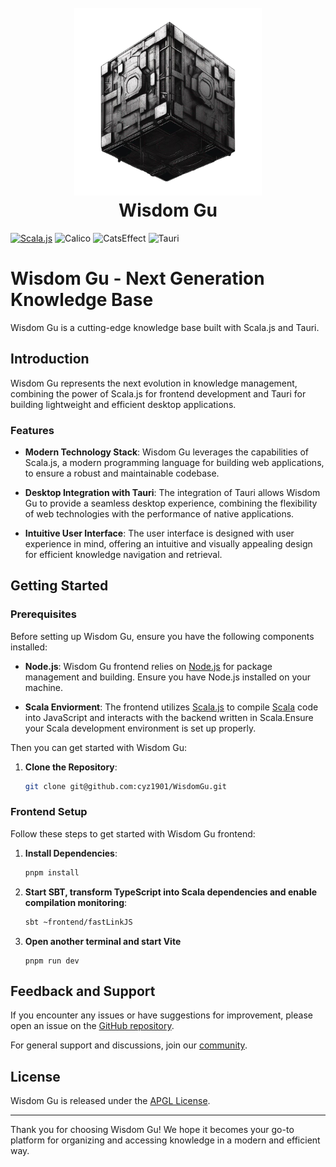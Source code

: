 <h1 align="center">
  <br>
  <img height="300" src="https://github.com/cyz1901/WisdomGu/blob/main/public/welcome.png?raw=true"> <br>
    Wisdom Gu
<br>
</h1>

[![Scala.js](https://www.scala-js.org/assets/badges/scalajs-1.13.0.svg)](https://www.scala-js.org)
![Calico](https://img.shields.io/badge/calico-0.2.1-blue)
![CatsEffect](https://img.shields.io/badge/CatsEffect-3.5.2-blue)
![Tauri](https://img.shields.io/badge/Tauri-2.0.0-blue?logo=tauri)

# Wisdom Gu - Next Generation Knowledge Base

Wisdom Gu is a cutting-edge knowledge base built with Scala.js and Tauri.

## Introduction

Wisdom Gu represents the next evolution in knowledge management, combining the power of Scala.js for frontend development and Tauri for building lightweight and efficient desktop applications.

### Features

- **Modern Technology Stack**: Wisdom Gu leverages the capabilities of Scala.js, a modern programming language for building web applications, to ensure a robust and maintainable codebase.

- **Desktop Integration with Tauri**: The integration of Tauri allows Wisdom Gu to provide a seamless desktop experience, combining the flexibility of web technologies with the performance of native applications.

- **Intuitive User Interface**: The user interface is designed with user experience in mind, offering an intuitive and visually appealing design for efficient knowledge navigation and retrieval.

## Getting Started

### Prerequisites

Before setting up Wisdom Gu, ensure you have the following components installed:

- **Node.js**: Wisdom Gu frontend relies on [Node.js](https://nodejs.org/en) for package management and building. Ensure you have Node.js installed on your machine.

- **Scala Enviorment**: The frontend utilizes [Scala.js](https://www.scala-js.org/) to compile [Scala](https://www.scala-lang.org/) code into JavaScript and interacts with the backend written in Scala.Ensure your Scala development environment is set up properly.

Then you can get started with Wisdom Gu:

1. **Clone the Repository**:
   ```bash
   git clone git@github.com:cyz1901/WisdomGu.git
   ```

### Frontend Setup

Follow these steps to get started with Wisdom Gu frontend:

1. **Install Dependencies**:
   ```bash
   pnpm install
   ```

2. **Start SBT, transform TypeScript into Scala dependencies and enable compilation monitoring**:
   ```bash
   sbt ~frontend/fastLinkJS
   ```

3. **Open another terminal and start Vite**
   ```
   pnpm run dev
   ```

## Feedback and Support

If you encounter any issues or have suggestions for improvement, please open an issue on the [GitHub repository](https://github.com/cyz1901/WisdomGu/issues).

For general support and discussions, join our [community](https://github.com/cyz1901/WisdomGu/discussions).

## License

Wisdom Gu is released under the [APGL License](LICENSE).

---

Thank you for choosing Wisdom Gu! We hope it becomes your go-to platform for organizing and accessing knowledge in a modern and efficient way.